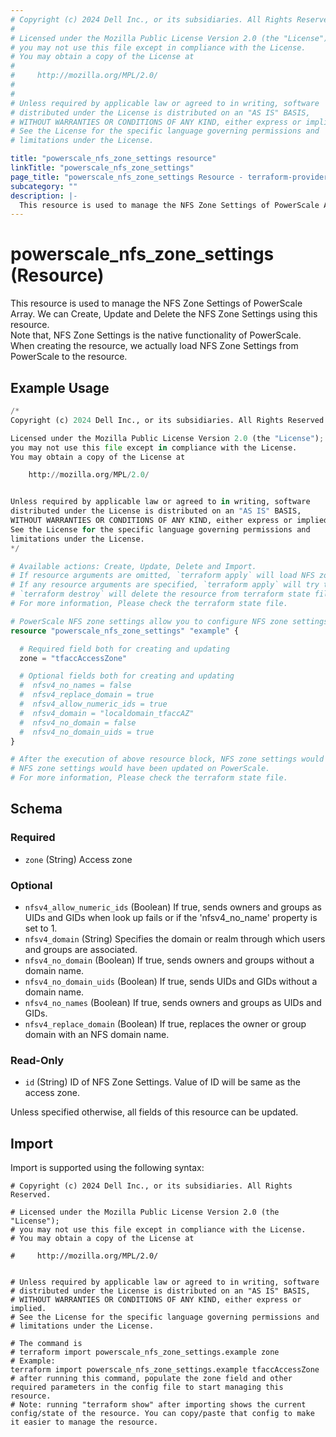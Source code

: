 ```yaml
---
# Copyright (c) 2024 Dell Inc., or its subsidiaries. All Rights Reserved.
#
# Licensed under the Mozilla Public License Version 2.0 (the "License");
# you may not use this file except in compliance with the License.
# You may obtain a copy of the License at
#
#     http://mozilla.org/MPL/2.0/
#
#
# Unless required by applicable law or agreed to in writing, software
# distributed under the License is distributed on an "AS IS" BASIS,
# WITHOUT WARRANTIES OR CONDITIONS OF ANY KIND, either express or implied.
# See the License for the specific language governing permissions and
# limitations under the License.

title: "powerscale_nfs_zone_settings resource"
linkTitle: "powerscale_nfs_zone_settings"
page_title: "powerscale_nfs_zone_settings Resource - terraform-provider-powerscale"
subcategory: ""
description: |-
  This resource is used to manage the NFS Zone Settings of PowerScale Array. We can Create, Update and Delete the NFS Zone Settings using this resource.        Note that, NFS Zone Settings is the native functionality of PowerScale. When creating the resource, we actually load NFS Zone Settings from PowerScale to the resource.
---
```


# powerscale_nfs_zone_settings (Resource)

This resource is used to manage the NFS Zone Settings of PowerScale Array. We can Create, Update and Delete the NFS Zone Settings using this resource.  
		Note that, NFS Zone Settings is the native functionality of PowerScale. When creating the resource, we actually load NFS Zone Settings from PowerScale to the resource.


## Example Usage

```terraform
/*
Copyright (c) 2024 Dell Inc., or its subsidiaries. All Rights Reserved.

Licensed under the Mozilla Public License Version 2.0 (the "License");
you may not use this file except in compliance with the License.
You may obtain a copy of the License at

    http://mozilla.org/MPL/2.0/


Unless required by applicable law or agreed to in writing, software
distributed under the License is distributed on an "AS IS" BASIS,
WITHOUT WARRANTIES OR CONDITIONS OF ANY KIND, either express or implied.
See the License for the specific language governing permissions and
limitations under the License.
*/

# Available actions: Create, Update, Delete and Import.
# If resource arguments are omitted, `terraform apply` will load NFS zone settings from PowerScale, and save to terraform state file.
# If any resource arguments are specified, `terraform apply` will try to load NFS zone settings (if not loaded) and update the settings.
# `terraform destroy` will delete the resource from terraform state file rather than deleting NFS zone settings from PowerScale.
# For more information, Please check the terraform state file.

# PowerScale NFS zone settings allow you to configure NFS zone settings on PowerScale.
resource "powerscale_nfs_zone_settings" "example" {

  # Required field both for creating and updating
  zone = "tfaccAccessZone"

  # Optional fields both for creating and updating
  #  nfsv4_no_names = false
  #  nfsv4_replace_domain = true
  #  nfsv4_allow_numeric_ids = true
  #  nfsv4_domain = "localdomain_tfaccAZ"
  #  nfsv4_no_domain = false
  #  nfsv4_no_domain_uids = true
}

# After the execution of above resource block, NFS zone settings would have been cached in terraform state file, or
# NFS zone settings would have been updated on PowerScale.
# For more information, Please check the terraform state file.
```

<!-- schema generated by tfplugindocs -->
## Schema

### Required

- `zone` (String) Access zone

### Optional

- `nfsv4_allow_numeric_ids` (Boolean) If true, sends owners and groups as UIDs and GIDs when look up fails or if the 'nfsv4_no_name' property is set to 1.
- `nfsv4_domain` (String) Specifies the domain or realm through which users and groups are associated.
- `nfsv4_no_domain` (Boolean) If true, sends owners and groups without a domain name.
- `nfsv4_no_domain_uids` (Boolean) If true, sends UIDs and GIDs without a domain name.
- `nfsv4_no_names` (Boolean) If true, sends owners and groups as UIDs and GIDs.
- `nfsv4_replace_domain` (Boolean) If true, replaces the owner or group domain with an NFS domain name.

### Read-Only

- `id` (String) ID of NFS Zone Settings. Value of ID will be same as the access zone.

Unless specified otherwise, all fields of this resource can be updated.

## Import

Import is supported using the following syntax:

```shell
# Copyright (c) 2024 Dell Inc., or its subsidiaries. All Rights Reserved.

# Licensed under the Mozilla Public License Version 2.0 (the "License");
# you may not use this file except in compliance with the License.
# You may obtain a copy of the License at

#     http://mozilla.org/MPL/2.0/


# Unless required by applicable law or agreed to in writing, software
# distributed under the License is distributed on an "AS IS" BASIS,
# WITHOUT WARRANTIES OR CONDITIONS OF ANY KIND, either express or implied.
# See the License for the specific language governing permissions and
# limitations under the License.

# The command is
# terraform import powerscale_nfs_zone_settings.example zone
# Example:
terraform import powerscale_nfs_zone_settings.example tfaccAccessZone
# after running this command, populate the zone field and other required parameters in the config file to start managing this resource.
# Note: running "terraform show" after importing shows the current config/state of the resource. You can copy/paste that config to make it easier to manage the resource.
```